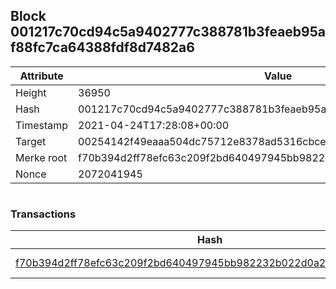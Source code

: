 ## Block 001217c70cd94c5a9402777c388781b3feaeb95af88fc7ca64388fdf8d7482a6

Attribute | Value
--- | ---
Height | 36950
Hash | 001217c70cd94c5a9402777c388781b3feaeb95af88fc7ca64388fdf8d7482a6
Timestamp | 2021-04-24T17:28:08+00:00
Target | 00254142f49eaaa504dc75712e8378ad5316cbcead634704b3734b6271167cc4
Merke root | f70b394d2ff78efc63c209f2bd640497945bb982232b022d0a20ef87c42d6a50
Nonce | 2072041945

```

```

### Transactions

Hash | Amount
--- | ---
[f70b394d2ff78efc63c209f2bd640497945bb982232b022d0a20ef87c42d6a50](f70b394d2ff78efc63c209f2bd640497945bb982232b022d0a20ef87c42d6a50.md) | 10.00000000 SKEPTI 

